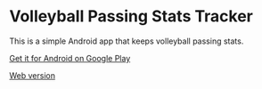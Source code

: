 # Volleyball Passing Stats Tracker

This is a simple Android app that keeps volleyball passing stats.

[Get it for Android on Google Play](https://play.google.com/store/apps/details?id=com.codyjking.volleyballpassingstats)

[Web version](http://passingstats.codyjking.com/)

